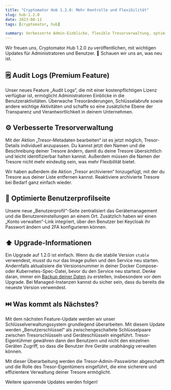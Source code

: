 ```yaml
---
title: "Cryptomator Hub 1.2.0: Mehr Kontrolle und Flexibilität"
slug: hub-1.2.0
date: 2023-08-11
tags: [cryptomator, hub]

summary: Verbesserte Admin-Einblicke, flexible Tresorverwaltung, optimierte Benutzerprofile. Upgrade jetzt für mehr Kontrolle.
---
```

Wir freuen uns, Cryptomator Hub 1.2.0 zu veröffentlichen, mit wichtigen Updates für Administratoren und Benutzer. :tada: Schauen wir uns an, was neu ist.

## :spiral_notepad: Audit Logs (Premium Feature)

Unser neues Feature „Audit Logs“, die mit einer kostenpflichtigen Lizenz verfügbar ist, ermöglicht Administratoren Einblicke in die Benutzeraktivitäten. Überwache Tresoränderungen, Schlüsselabrufe sowie andere wichtige Aktivitäten und schaffe so eine zusätzliche Ebene der Transparenz und Verantwortlichkeit in deinem Unternehmen.

## :gear: Verbesserte Tresorverwaltung

Mit der Aktion „Tresor-Metadaten bearbeiten“ ist es jetzt möglich, Tresor-Details individuell anzupassen. Du kannst jetzt den Namen und die Beschreibung deiner Tresore ändern, damit du deine Tresore übersichtlich und leicht identifizierbar halten kannst. Außerdem müssen die Namen der Tresore nicht mehr eindeutig sein, was mehr Flexibilität bietet.

Wir haben außerdem die Aktion „Tresor archivieren“ hinzugefügt, mit der du Tresore aus deiner Liste entfernen kannst. Reaktiviere archivierte Tresore bei Bedarf ganz einfach wieder.

## :bust_in_silhouette: Optimierte Benutzerprofilseite

Unsere neue „Benutzerprofil“-Seite zentralisiert das Gerätemanagement und die Benutzereinstellungen an einem Ort. Zusätzlich haben wir einen „Konto verwalten“-Link integriert, über den Benutzer bei Keycloak ihr Passwort ändern und 2FA konfigurieren können.

## :arrow_up: Upgrade-Informationen

Ein Upgrade auf 1.2.0 ist einfach. Wenn du die stabile Version `stable` verwendest, musst du nur das Image pullen und den Service neu starten. Andernfalls aktualisiere die Versionsnummer in deiner Docker Compose- oder Kubernetes-Spec-Datei, bevor du den Service neu startest. Denke daran, immer ein [Backup deiner Daten](https://docs.cryptomator.org/hub/deployment/#backup) zu erstellen, insbesondere vor dem Upgrade. Bei Managed-Instanzen kannst du sicher sein, dass du bereits die neueste Version verwendest.

## :next_track_button: Was kommt als Nächstes?

Mit dem nächsten Feature-Update werden wir unser Schlüsselverwaltungssystem grundlegend überarbeiten. Mit diesem Update werden „Benutzerschlüssel“ als zwischengeschaltete Schlüsselpaare zwischen Tresorschlüsseln und Geräteschlüsseln eingeführt. Tresor-Eigentühmer gewähren dann den Benutzern und nicht den einzelnen Geräten Zugriff, so dass die Benutzer ihre Geräte unabhängig verwalten können.

Mit dieser Überarbeitung werden die Tresor-Admin-Passwörter abgeschafft und die Rolle des Tresor-Eigentümers eingeführt, die eine sicherere und effizientere Verwaltung deiner Tresore ermöglicht.

Weitere spannende Updates werden folgen!
